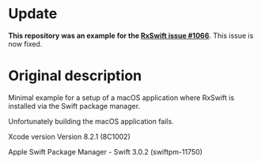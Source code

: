 # Update
**This repository was an example for the [RxSwift issue #1066](https://github.com/ReactiveX/RxSwift/issues/1066)**. This
issue is now fixed.

# Original description
Minimal example for a setup of a macOS application where RxSwift is installed via the Swift package manager.

Unfortunately building the macOS application fails.

Xcode version Version 8.2.1 (8C1002)

Apple Swift Package Manager - Swift 3.0.2 (swiftpm-11750)
